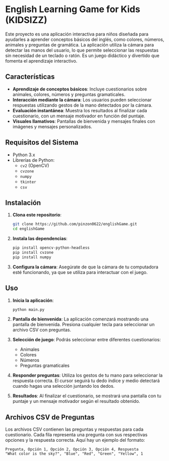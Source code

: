 # English Learning Game for Kids (KIDSIZZ)

Este proyecto es una aplicación interactiva para niños diseñada para ayudarles a aprender conceptos básicos del inglés, como colores, números, animales y preguntas de gramática. La aplicación utiliza la cámara para detectar las manos del usuario, lo que permite seleccionar las respuestas sin necesidad de un teclado o ratón. Es un juego didáctico y divertido que fomenta el aprendizaje interactivo.

## Características

- **Aprendizaje de conceptos básicos**: Incluye cuestionarios sobre animales, colores, números y preguntas gramaticales.
- **Interacción mediante la cámara**: Los usuarios pueden seleccionar respuestas utilizando gestos de la mano detectados por la cámara.
- **Evaluación instantánea**: Muestra los resultados al finalizar cada cuestionario, con un mensaje motivador en función del puntaje.
- **Visuales llamativos**: Pantallas de bienvenida y mensajes finales con imágenes y mensajes personalizados.
  
## Requisitos del Sistema

- Python 3.x
- Librerías de Python:
  - `cv2` (OpenCV)
  - `cvzone`
  - `numpy`
  - `tkinter`
  - `csv`
  
## Instalación

1. **Clona este repositorio**:
    ```bash
    git clone https://github.com/pinzon0622/englishGame.git
    cd englishGame
    ```

2. **Instala las dependencias**:
    ```bash
    pip install opencv-python-headless
    pip install cvzone
    pip install numpy
    ```

3. **Configura la cámara**:
    Asegúrate de que la cámara de tu computadora esté funcionando, ya que se utiliza para interactuar con el juego.

## Uso

1. **Inicia la aplicación**:
    ```bash
    python main.py
    ```

2. **Pantalla de bienvenida**: La aplicación comenzará mostrando una pantalla de bienvenida. Presiona cualquier tecla para seleccionar un archivo CSV con preguntas.

3. **Selección de juego**: Podrás seleccionar entre diferentes cuestionarios:
    - Animales
    - Colores
    - Números
    - Preguntas gramaticales

4. **Responder preguntas**: Utiliza los gestos de tu mano para seleccionar la respuesta correcta. El cursor seguirá tu dedo índice y medio detectará cuando hagas una selección juntando los dedos.

5. **Resultados**: Al finalizar el cuestionario, se mostrará una pantalla con tu puntaje y un mensaje motivador según el resultado obtenido.

## Archivos CSV de Preguntas

Los archivos CSV contienen las preguntas y respuestas para cada cuestionario. Cada fila representa una pregunta con sus respectivas opciones y la respuesta correcta. Aquí hay un ejemplo del formato:

```csv
Pregunta, Opción 1, Opción 2, Opción 3, Opción 4, Respuesta
"What color is the sky?", "Blue", "Red", "Green", "Yellow", 1
